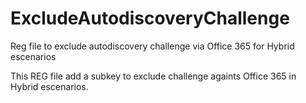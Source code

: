 # ExcludeAutodiscoveryChallenge
Reg file to exclude autodiscovery challenge via Office 365 for Hybrid escenarios

This REG file add a subkey to exclude challenge againts Office 365 in Hybrid escenarios.
